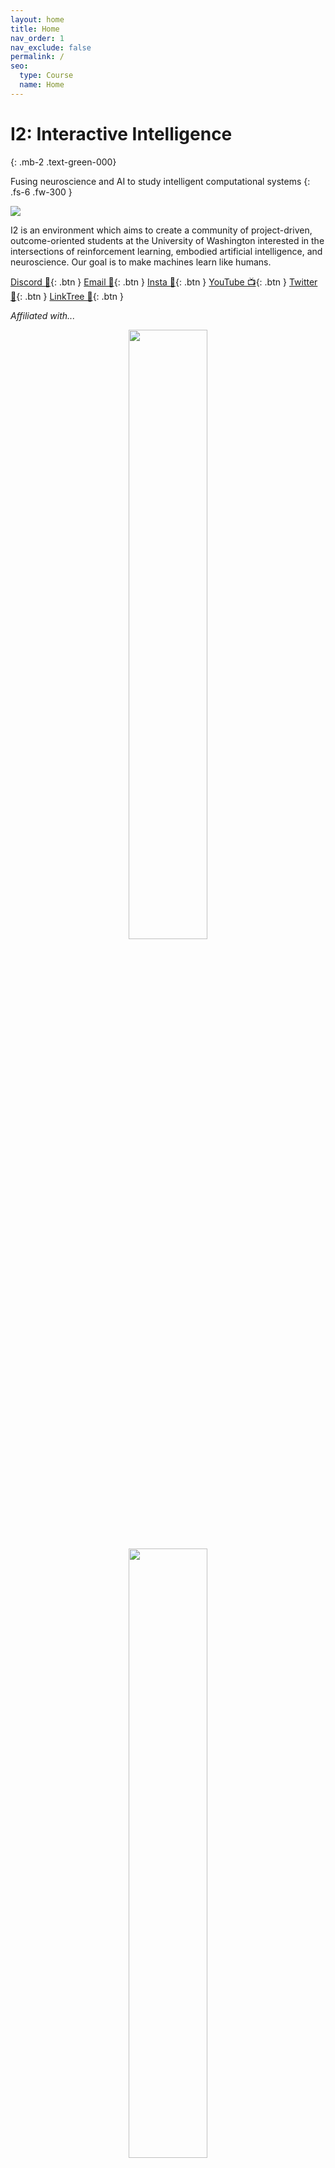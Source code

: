 ```yaml
---
layout: home
title: Home
nav_order: 1
nav_exclude: false
permalink: /
seo:
  type: Course
  name: Home
---
```


# I2: Interactive Intelligence
{: .mb-2 .text-green-000}

Fusing neuroscience and AI to study intelligent computational systems
{: .fs-6 .fw-300 }

![](https://interactive-intelligence.github.io/assets/images/site-banner.png)

I2 is an environment which aims to create a community of project-driven, outcome-oriented students at the University of Washington interested in the intersections of reinforcement learning, embodied artificial intelligence, and neuroscience. Our goal is to make machines learn like humans.

[Discord 🤖](https://discord.gg/D88jazKwj3){: .btn }
[Email 📧](mailto:interintel@uw.edu){: .btn }
[Insta 📸](https://www.instagram.com/uw_i2/){: .btn }
[YouTube 📺](https://www.youtube.com/channel/UCnOSBig3HbEHFUi2HBA7EtA){: .btn }
[Twitter 📱](https://twitter.com/InteractiveInt9){: .btn }
[LinkTree 🌳](https://linktr.ee/interactive_intelligence){: .btn }

<!-- <a href="https://discord.gg/DZuyeyVHVV"><img src="https://user-images.githubusercontent.com/73039742/156947590-e515ea57-2803-4752-a6fa-cf0c561fdfe6.png" width="50" height="50" /></a>
<a href="mailto:interintel@uw.edu"><img src="https://user-images.githubusercontent.com/73039742/156947555-2db4cf96-3e4d-4bd9-b9d8-ca50c12a153c.png" width="50" height="50" /></a>
<a href="https://www.instagram.com/uw_i2/"><img src="https://user-images.githubusercontent.com/73039742/156947342-99cff128-204c-44ec-a6f5-88147a983755.png" width="50" height="50" /></a>
<a href="https://www.youtube.com/channel/UCnOSBig3HbEHFUi2HBA7EtA"><img src="https://user-images.githubusercontent.com/73039742/164153358-0988a737-c3c6-4768-8c0a-c30584e51567.png" width="50" height="50" /></a>
<a href="https://twitter.com/InteractiveInt9"><img src="https://user-images.githubusercontent.com/73039742/164153289-c5d28a85-711e-4bb5-8719-be0a0b43a913.png" width="50" height="50" /></a> -->

<!-- Share all of our socials and links in one place [here](https://linktr.ee/interactive_intelligence){:target="_blank"}. -->

*Affiliated with...*

<center>
<img src="https://user-images.githubusercontent.com/73039742/168341119-2b12fe20-e93f-49fb-a4dd-bb3538811067.png" width="50%" />
</center>

<center>
<img src="https://user-images.githubusercontent.com/73039742/168341203-af039d67-8607-4234-a286-25360d536169.png" width="50%" />
</center>



## Announcements

| **9/10/2022** The paper "Deinforcement Learning" has been accepted into the Canadian Undergraduate Journal of Cognitive Neuroscience! Congrats to the RL team. |

| **8/11/2022** We are very grateful and excited to announce that we have received $24k in funding from the Student Technology Fee fund! We will be purchasing compute devices to level up our experiments and fancy recording equipment to improve our JCs. |

| **4/18/2022** Huge thanks to Stephen Grossberg for a very interesting and eventful Journal Club! View notes, recordings, and resources from the event [here](https://interactive-intelligence.github.io/guest-speakers/grossberg){:target="_blank"}. |

| **4/7/2022** We are extremely honored to announce that our club will have Stephen Grossberg, a founder of the field of computational neuroscience, as our guest speaker for [Spring JC Week 4](https://interactive-intelligence.github.io/jc/spr2022/meeting-4){:target="_blank"}! |

| **4/5/2022** Welcome [Dr. Eric Chudler](https://interactive-intelligence.github.io/staff#faculty-advisors){:target="_blank"}, our first faculty advisor! |

| **3/14/2022** Notes for the last JC of the week have been published [here](https://interactive-intelligence.github.io/jc/win2022/meeting-3). Good luck finals & enjoy spring break! See you all in spring quarter. |

| **3/11/2022** Meeting notes and slides for our last meeting of the quarter have been published [here](https://interactive-intelligence.github.io/meetings/win2022/meeting-5). We will not have another meeting next Friday (finals week) or the Friday after that (Spring Break), but we will have a Journal Club this upcoming Monday (3/14) at HUB 238 from 5 to 7 PM. See you there for the last JC of the quarter! Also see the updated [Topic Index](https://interactive-intelligence.github.io/resources/topic-index) to quickly navigate content members have created. |

| **3/7/2022** Our next meeting (Meeting 5) will be two and a half hours long, thirty minutes longer than our usual meetings. Check out the agenda for [Meeting 5](https://interactive-intelligence.github.io/meetings/win2022/meeting-5). |

| **3/6/2022** I2 officially has an [Instagram](https://www.instagram.com/uw_i2/){:target="_blank"}! Thanks to Sabrina for managing our social media presence. Keep posted for updates and information there! |

| **3/5/2022** Notes for [Meeting 4](https://interactive-intelligence.github.io/meetings/win2022/meeting-4) have been published. Thanks to the Reinforcement Learning and Neuromorphic Computing groups for awesome presentations! |

| **2/25/2022** Notes for [Meeting 3](https://interactive-intelligence.github.io/meetings/win2022/meeting-3) have been published. Note that our *first Journal Club meeting is happening this Monday*. Please visit the [Journal Club page](https://interactive-intelligence.github.io/jc) for updates and to sign up to present! |

| **2/13/2022** The agenda and research group assignments for [Meeting 3](https://interactive-intelligence.github.io/meetings/win2022/meeting-3) have been published. See you all at our third meeting *this Friday*! |

| **2/19/2022** Notes for [Meeting 2](https://interactive-intelligence.github.io/meetings/win2022/meeting-2) have been published. Please fill out the interest form and Journal Club when2meet in the Discord server soon! |

| **2/13/2022** Our next meeting will be this Friday (2/18) from 5:00 PM to 7:00 PM in the Design lab at Sieg Hall, Room 233. See you there! |

| **2/12/2022** The site was born. Keep your eyes open for updates! |
